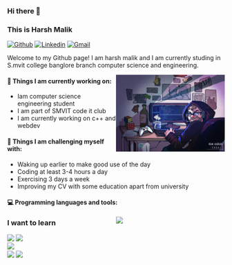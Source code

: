 ### Hi there 👋 
### This is Harsh Malik

[![Github](https://img.shields.io/badge/-Github-000?style=flat&logo=Github&logoColor=white)](https://github.com/coderharshmalik)
[![Linkedin](https://img.shields.io/badge/-LinkedIn-blue?style=flat&logo=Linkedin&logoColor=white)](https://www.linkedin.com/in/harsh-malik-68712a1b9/)
[![Gmail](https://img.shields.io/badge/-Gmail-c14438?style=flat&logo=Gmail&logoColor=white)](mailto:harshmaik20015@gmail.com)

Welcome to my Github page! I am harsh malik and I am currently studing in S.mvit college banglore branch computer science and engineering.  

<img align="right" alt="img" src="https://github.com/FernandoRoldan93/FernandoRoldan93/blob/master/cover_image.jpg" width="50%" height="auto" />


#### 🌱 Things I am currently working on: 
- Iam computer science engineering student  
- I am part of SMVIT code it club 
- I am currently working on c++ and webdev

#### :muscle: Things I am challenging myself with:
- Waking up earlier to make good use of the day
- Coding at least 3-4 hours a day
- Exercising 3 days a week
- Improving my CV with some education apart from university

#### :computer: Programming languages and tools: 
<p>
	<img width="50%" align="right" src="https://github-readme-stats.vercel.app/api?username=coderharshmalik&show_icons=true&hide_border=true" />
	
<h3>I want to learn </h3>

<code><img width="10%" src="https://www.vectorlogo.zone/logos/java/java-ar21.svg"></code>
<code><img width="10%" src="https://www.vectorlogo.zone/logos/python/python-ar21.svg"></code>
<br />
<code><img width="10%" src="https://www.vectorlogo.zone/logos/mysql/mysql-ar21.svg"></code>
<br />
<code><img width="10%" src="https://upload.wikimedia.org/wikipedia/commons/1/18/ISO_C%2B%2B_Logo.svg"></code>
<code><img width="10%" src="https://www.vectorlogo.zone/logos/git-scm/git-scm-ar21.svg"></code>
</p>
